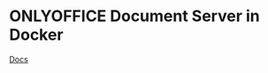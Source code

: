 #  ONLYOFFICE Document Server in Docker
 [Docs](https://helpcenter.onlyoffice.com/de/server/docker/document/docker-compose.aspx)
